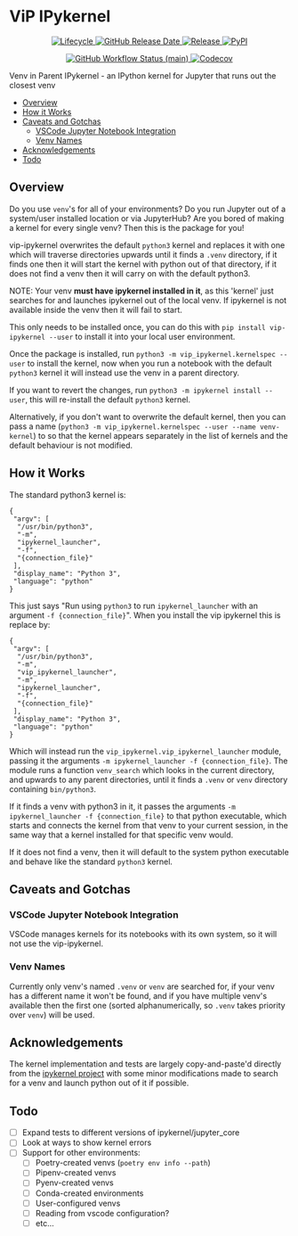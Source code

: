 <p align="center">
  <h1>ViP IPykernel</h1>
</p>

<p align="center">
  <a href="https://www.repostatus.org/#active" target="_blank">
      <img src="https://img.shields.io/badge/repo%20status-active-brightgreen?style=flat-square" alt="Lifecycle">
  </a>
  <a href="https://github.com/RobertRosca/vip-ipykernel/releases" target="_blank">
      <img src="https://img.shields.io/github/release-date/RobertRosca/vip-ipykernel?style=flat-square" alt="GitHub Release Date">
  </a>
  <a href="https://github.com/robertrosca/vip-ipykernel/releases/latest" target="_blank">
      <img src="https://img.shields.io/github/release/robertrosca/vip-ipykernel.svg?style=flat-square" alt="Release">
  </a>
  <a href="https://pypi.org/project/vip-ipykernel" target="_blank">
      <img src="https://img.shields.io/pypi/v/vip-ipykernel?style=flat-square" alt="PyPI">
  </a>
</p>

<p> </p>

<p align="center">
  <a href="https://github.com/RobertRosca/vip-ipykernel/actions?query=workflow%3ATests" target="_blank">
      <img src="https://img.shields.io/github/workflow/status/RobertRosca/vip-ipykernel/Tests/main?label=Tests&style=flat-square" alt="GitHub Workflow Status (main)">
  </a>
  <a href="https://codecov.io/gh/RobertRosca/vip-ipykernel" target="_blank">
      <img src="https://img.shields.io/codecov/c/github/RobertRosca/vip-ipykernel?style=flat-square" alt="Codecov">
  </a>
</p>

Venv in Parent IPykernel - an IPython kernel for Jupyter that runs out the closest venv

- [Overview](#overview)
- [How it Works](#how-it-works)
- [Caveats and Gotchas](#caveats-and-gotchas)
  - [VSCode Jupyter Notebook Integration](#vscode-jupyter-notebook-integration)
  - [Venv Names](#venv-names)
- [Acknowledgements](#acknowledgements)
- [Todo](#todo)

## Overview

Do you use `venv`'s for all of your environments? Do you run Jupyter out of a
system/user installed location or via JupyterHub? Are you bored of making a
kernel for every single venv? Then this is the package for you!

vip-ipykernel overwrites the default `python3` kernel and replaces it with one
which will traverse directories upwards until it finds a `.venv` directory, if
it finds one then it will start the kernel with python out of that directory, if
it does not find a venv then it will carry on with the default python3.

NOTE: Your venv **must have ipykernel installed in it**, as this 'kernel' just
searches for and launches ipykernel out of the local venv. If ipykernel is not
available inside the venv then it will fail to start.

This only needs to be installed once, you can do this with `pip install
vip-ipykernel --user` to install it into your local user environment.

Once the package is installed, run `python3 -m vip_ipykernel.kernelspec --user`
to install the kernel, now when you run a notebook with the default `python3`
kernel it will instead use the venv in a parent directory.

If you want to revert the changes, run `python3 -m ipykernel install --user`,
this will re-install the default `python3` kernel.

Alternatively, if you don't want to overwrite the default kernel, then you can
pass a name (`python3 -m vip_ipykernel.kernelspec --user --name venv-kernel`) to
so that the kernel appears separately in the list of kernels and the default
behaviour is not modified.

## How it Works

The standard python3 kernel is:

```
{
 "argv": [
  "/usr/bin/python3",
  "-m",
  "ipykernel_launcher",
  "-f",
  "{connection_file}"
 ],
 "display_name": "Python 3",
 "language": "python"
}
```

This just says "Run using `python3` to run `ipykernel_launcher` with an argument
`-f {connection_file}`". When you install the vip ipykernel this is replace by:

```
{
 "argv": [
  "/usr/bin/python3",
  "-m",
  "vip_ipykernel_launcher",
  "-m",
  "ipykernel_launcher",
  "-f",
  "{connection_file}"
 ],
 "display_name": "Python 3",
 "language": "python"
}
```

Which will instead run the `vip_ipykernel.vip_ipykernel_launcher` module,
passing it the arguments `-m ipykernel_launcher -f {connection_file}`. The
module runs a function `venv_search` which looks in the current directory, and
upwards to any parent directories, until it finds a `.venv` or `venv` directory
containing `bin/python3`.

If it finds a venv with python3 in it, it passes the arguments `-m
ipykernel_launcher -f {connection_file}` to that python executable, which starts
and connects the kernel from that venv to your current session, in the same way
that a kernel installed for that specific venv would.

If it does not find a venv, then it will default to the system python executable
and behave like the standard `python3` kernel.

## Caveats and Gotchas

### VSCode Jupyter Notebook Integration

VSCode manages kernels for its notebooks with its own system, so it will not use
the vip-ipykernel.

### Venv Names

Currently only venv's named `.venv` or `venv` are searched for, if your venv has
a different name it won't be found, and if you have multiple venv's available
then the first one (sorted alphanumerically, so `.venv` takes priority over
`venv`) will be used.

## Acknowledgements

The kernel implementation and tests are largely copy-and-paste'd directly from
the [ipykernel project](https://github.com/ipython/ipykernel) with some minor
modifications made to search for a venv and launch python out of it if possible.

## Todo

- [ ] Expand tests to different versions of ipykernel/jupyter_core
- [ ] Look at ways to show kernel errors
- [ ] Support for other environments:
  - [ ] Poetry-created venvs (`poetry env info --path`)
  - [ ] Pipenv-created venvs
  - [ ] Pyenv-created venvs
  - [ ] Conda-created environments
  - [ ] User-configured venvs
  - [ ] Reading from vscode configuration?
  - [ ] etc...
